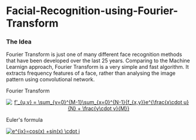 # Facial-Recognition-using-Fourier-Transform

### The Idea
Fourier Transform is just one of many different face recognition methods that have been developed over the last 25 years. 
Comparing to the Machine Learnign approach, Fourier Transform is a very simple and fast algorithm. 
It extracts frequency features of a face, rather than analysing the image pattern using convolutional network.


Fourier Transform
<p align="middle">
<a href="https://www.codecogs.com/eqnedit.php?latex=f'_{u,v}&space;=&space;\sum_{y=0}^{M-1}\sum_{x=0}^{N-1}{f_{x,y}}e^{\frac{x\cdot&space;u}{N}&space;&plus;&space;\frac{y\cdot&space;v}{M}}" target="_blank"><img src="https://latex.codecogs.com/gif.latex?f'_{u,v}&space;=&space;\sum_{y=0}^{M-1}\sum_{x=0}^{N-1}{f_{x,y}}e^{\frac{x\cdot&space;u}{N}&space;&plus;&space;\frac{y\cdot&space;v}{M}}" title="f'_{u,v} = \sum_{y=0}^{M-1}\sum_{x=0}^{N-1}{f_{x,y}}e^{\frac{x\cdot u}{N} + \frac{y\cdot v}{M}}" /></a>
</p>


Euler's formula

<a href="https://www.codecogs.com/eqnedit.php?latex=e^{ix}=cos(x)&space;&plus;sin(x)&space;\cdot&space;i" target="_blank"><img src="https://latex.codecogs.com/gif.latex?e^{ix}=cos(x)&space;&plus;sin(x)&space;\cdot&space;i" title="e^{ix}=cos(x) +sin(x) \cdot i" /></a>
